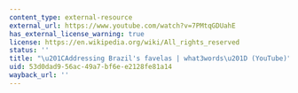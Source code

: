 ```yaml
---
content_type: external-resource
external_url: https://www.youtube.com/watch?v=7PMtqGDUahE
has_external_license_warning: true
license: https://en.wikipedia.org/wiki/All_rights_reserved
status: ''
title: "\u201CAddressing Brazil's favelas | what3words\u201D (YouTube)"
uid: 53d0dad9-56ac-49a7-bf6e-e2128fe81a14
wayback_url: ''
---
```

